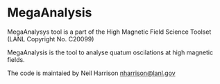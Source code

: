 # MegaAnalysis

MegaAnalysys tool is a part of the  High Magnetic Field Science Toolset (LANL Copyright No. C20099)


 MegaAnalysis is the tool to analyse quatum oscilations at high magnetic fields.
 
 The code is maintaied by Neil Harrison <nharrison@lanl.gov>
